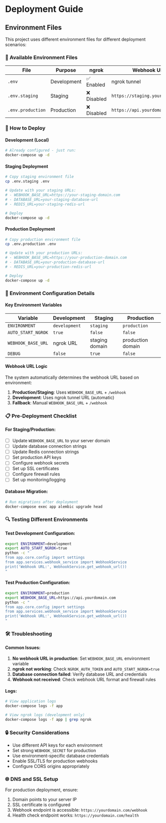 # Deployment Guide

## Environment Files

This project uses different environment files for different deployment scenarios:

### 📁 Available Environment Files

| File | Purpose | ngrok | Webhook URL |
|------|---------|-------|-------------|
| `.env` | Development | ✅ Enabled | ngrok tunnel |
| `.env.staging` | Staging | ❌ Disabled | `https://staging.yourdomain.com` |
| `.env.production` | Production | ❌ Disabled | `https://api.yourdomain.com` |

### 🚀 How to Deploy

#### Development (Local)
```bash
# Already configured - just run:
docker-compose up -d
```

#### Staging Deployment
```bash
# Copy staging environment file
cp .env.staging .env

# Update with your staging URLs:
# - WEBHOOK_BASE_URL=https://your-staging-domain.com
# - DATABASE_URL=your-staging-database-url
# - REDIS_URL=your-staging-redis-url

# Deploy
docker-compose up -d
```

#### Production Deployment
```bash
# Copy production environment file
cp .env.production .env

# Update with your production URLs:
# - WEBHOOK_BASE_URL=https://your-production-domain.com
# - DATABASE_URL=your-production-database-url
# - REDIS_URL=your-production-redis-url

# Deploy
docker-compose up -d
```

### 🔧 Environment Configuration Details

#### Key Environment Variables

| Variable | Development | Staging | Production |
|----------|-------------|---------|------------|
| `ENVIRONMENT` | `development` | `staging` | `production` |
| `AUTO_START_NGROK` | `true` | `false` | `false` |
| `WEBHOOK_BASE_URL` | ngrok URL | staging domain | production domain |
| `DEBUG` | `false` | `true` | `false` |

#### Webhook URL Logic

The system automatically determines the webhook URL based on environment:

1. **Production/Staging**: Uses `WEBHOOK_BASE_URL` + `/webhook`
2. **Development**: Uses ngrok tunnel URL (automatic)
3. **Fallback**: Manual `WEBHOOK_BASE_URL` + `/webhook`

### 📋 Pre-Deployment Checklist

#### For Staging/Production:
- [ ] Update `WEBHOOK_BASE_URL` to your server domain
- [ ] Update database connection strings
- [ ] Update Redis connection strings
- [ ] Set production API keys
- [ ] Configure webhook secrets
- [ ] Set up SSL certificates
- [ ] Configure firewall rules
- [ ] Set up monitoring/logging

#### Database Migration:
```bash
# Run migrations after deployment
docker-compose exec app alembic upgrade head
```

### 🔍 Testing Different Environments

#### Test Development Configuration:
```bash
export ENVIRONMENT=development
export AUTO_START_NGROK=true
python -c "
from app.core.config import settings
from app.services.webhook_service import WebhookService
print('Webhook URL:', WebhookService.get_webhook_url())
"
```

#### Test Production Configuration:
```bash
export ENVIRONMENT=production
export WEBHOOK_BASE_URL=https://api.yourdomain.com
python -c "
from app.core.config import settings
from app.services.webhook_service import WebhookService
print('Webhook URL:', WebhookService.get_webhook_url())
"
```

### 🛠️ Troubleshooting

#### Common Issues:

1. **No webhook URL in production**: Set `WEBHOOK_BASE_URL` environment variable
2. **ngrok not working**: Check `NGROK_AUTH_TOKEN` and `AUTO_START_NGROK=true`
3. **Database connection failed**: Verify database URL and credentials
4. **Webhook not received**: Check webhook URL format and firewall rules

#### Logs:
```bash
# View application logs
docker-compose logs -f app

# View ngrok logs (development only)
docker-compose logs -f app | grep ngrok
```

### 🔒 Security Considerations

- Use different API keys for each environment
- Set strong `WEBHOOK_SECRET` for production
- Use environment-specific database credentials
- Enable SSL/TLS for production webhooks
- Configure CORS origins appropriately

### 🌐 DNS and SSL Setup

For production deployment, ensure:
1. Domain points to your server IP
2. SSL certificate is configured
3. Webhook endpoint is accessible: `https://yourdomain.com/webhook`
4. Health check endpoint works: `https://yourdomain.com/health` 